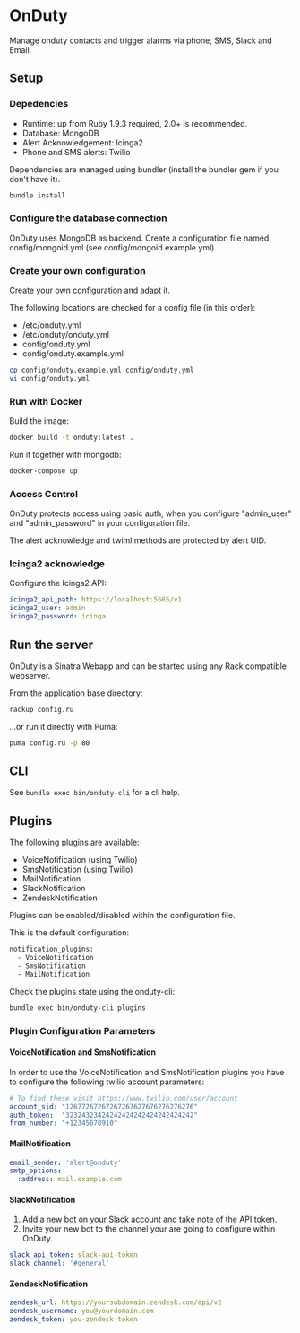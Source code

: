 # OnDuty

Manage onduty contacts and trigger alarms via phone, SMS, Slack and Email.

## Setup

### Depedencies

  - Runtime: up from Ruby 1.9.3 required, 2.0+ is recommended.
  - Database: MongoDB
  - Alert Acknowledgement: Icinga2
  - Phone and SMS alerts: Twilio

Dependencies are managed using bundler (install the bundler gem if you don't have it).

```bash
bundle install
```

### Configure the database connection

OnDuty uses MongoDB as backend.
Create a configuration file named config/mongoid.yml (see config/mongoid.example.yml).

### Create your own configuration

Create your own configuration and adapt it.

The following locations are checked for a config file (in this order):
   * /etc/onduty.yml
   * /etc/onduty/onduty.yml
   * config/onduty.yml
   * config/onduty.example.yml

```bash
cp config/onduty.example.yml config/onduty.yml
vi config/onduty.yml
```

### Run with Docker

Build the image:

```bash
docker build -t onduty:latest .
```

Run it together with mongodb:

```bash
docker-compose up
```

### Access Control

OnDuty protects access using basic auth, when you configure "admin_user" and "admin_password" in your configuration file.

The alert acknowledge and twiml methods are protected by alert UID.

### Icinga2 acknowledge

Configure the Icinga2 API:

```yaml
icinga2_api_path: https://localhost:5665/v1
icinga2_user: admin
icinga2_password: icinga
```

## Run the server

OnDuty is a Sinatra Webapp and can be started using any Rack compatible webserver.

From the application base directory:

```bash
rackup config.ru
```

...or run it directly with Puma:

```bash
puma config.ru -p 80
```

## CLI

See `bundle exec bin/onduty-cli` for a cli help.

## Plugins

The following plugins are available:
  - VoiceNotification (using Twilio)
  - SmsNotification (using Twilio)
  - MailNotification
  - SlackNotification
  - ZendeskNotification

Plugins can be enabled/disabled within the configuration file.

This is the default configuration:

```bash
notification_plugins:
  - VoiceNotification
  - SmsNotification
  - MailNotification
```

Check the plugins state using the onduty-cli:

```bash
bundle exec bin/onduty-cli plugins
```

### Plugin Configuration Parameters

#### VoiceNotification and SmsNotification

In order to use the VoiceNotification and SmsNotification plugins you have to configure the following twilio account parameters:

```yaml
# To find these visit https://www.twilio.com/user/account
account_sid: "12677267267267267627676276276276"
auth_token:  "32324323424242424242424242424242"
from_number: "+12345678910"
```

#### MailNotification

```yaml
email_sender: 'alert@onduty'
smtp_options:
  :address: mail.example.com
```

#### SlackNotification

  1. Add a [new bot](https://my.slack.com/services/new/bot) on your Slack account and take note of the API token.
  2. Invite your new bot to the channel your are going to configure within OnDuty.

```yaml
slack_api_token: slack-api-token
slack_channel: '#general'
```

#### ZendeskNotification

```yaml
zendesk_url: https://yoursubdomain.zendesk.com/api/v2
zendesk_username: you@yourdomain.com
zendesk_token: you-zendesk-token
```
